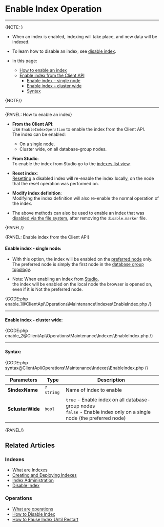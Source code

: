 # Enable Index Operation

 ---

{NOTE: }

* When an index is enabled, indexing will take place, and new data will be indexed.

* To learn how to disable an index, see [disable index](../../../../client-api/operations/maintenance/indexes/disable-index).

* In this page:
    * [How to enable an index](../../../../client-api/operations/maintenance/indexes/enable-index#how-to-enable-an-index)
    * [Enable index from the Client API](../../../../client-api/operations/maintenance/indexes/enable-index#enable-index-from-the-client-api)
      * [Enable index - single node](../../../../client-api/operations/maintenance/indexes/enable-index#enable-index---single-node)
      * [Enable index - cluster wide](../../../../client-api/operations/maintenance/indexes/enable-index#enable-index---cluster-wide)
      * [Syntax](../../../../client-api/operations/maintenance/indexes/enable-index#syntax)

{NOTE/}

---

{PANEL: How to enable an index}

* **From the Client API**:  
  Use `EnableIndexOperation` to enable the index from the Client API.  
  The index can be enabled:  
    * On a single node.  
    * Cluster wide, on all database-group nodes.  

* **From Studio**:  
  To enable the index from Studio go to the [indexes list view](../../../../studio/database/indexes/indexes-list-view#indexes-list-view---actions).

* **Reset index**:  
  [Resetting](../../../../client-api/operations/maintenance/indexes/reset-index) a disabled index will re-enable the index 
  locally, on the node that the reset operation was performed on.

* **Modify index definition**:  
  Modifying the index definition will also re-enable the normal operation of the index.

* The above methods can also be used to enable an index that was 
  [disabled via the file system](../../../../client-api/operations/maintenance/indexes/disable-index#disable-index-manually-via-the-file-system), 
  after removing the `disable.marker` file.  
  
{PANEL/}

{PANEL: Enable index from the Client API}

#### Enable index - single node:  

* With this option, the index will be enabled on the [preferred node](../../../../client-api/configuration/load-balance/overview#the-preferred-node) only.  
  The preferred node is simply the first node in the [database group topology](../../../../studio/database/settings/manage-database-group).

* Note: When enabling an index from [Studio](../../../../studio/database/indexes/indexes-list-view#indexes-list-view---actions),  
  the index will be enabled on the local node the browser is opened on, even if it is Not the preferred node.

{CODE:php enable_1@ClientApi\Operations\Maintenance\Indexes\EnableIndex.php /}

---

#### Enable index - cluster wide:  

{CODE:php enable_2@ClientApi\Operations\Maintenance\Indexes\EnableIndex.php /}

---

#### Syntax: 

{CODE:php syntax@ClientApi\Operations\Maintenance\Indexes\EnableIndex.php /}

| Parameters | Type | Description |
| - | - | - |
| **$indexName** | `?string` | Name of index to enable |
| **$clusterWide** | `bool` | `true` - Enable index on all database-group nodes<br>`false` - Enable index only on a single node (the preferred node) |

{PANEL/}

## Related Articles

### Indexes

- [What are Indexes](../../../../indexes/what-are-indexes)
- [Creating and Deploying Indexes](../../../../indexes/creating-and-deploying)
- [Index Administration](../../../../indexes/index-administration)
- [Disable Index](../../../../client-api/operations/maintenance/indexes/disable-index)

### Operations

- [What are operations](../../../../client-api/operations/what-are-operations)
- [How to Disable Index](../../../../client-api/operations/maintenance/indexes/disable-index)
- [How to Pause Index Until Restart](../../../../client-api/operations/maintenance/indexes/stop-index)
